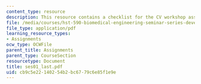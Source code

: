 ```yaml
---
content_type: resource
description: This resource contains a checklist for the CV workshop assignment.
file: /media/courses/hst-590-biomedical-engineering-seminar-series-developing-professional-skills-fall-2006/cb9c5e22140254b2bc6779c6e85f1e9e_ses01_last.pdf
file_type: application/pdf
learning_resource_types:
- Assignments
ocw_type: OCWFile
parent_title: Assignments
parent_type: CourseSection
resourcetype: Document
title: ses01_last.pdf
uid: cb9c5e22-1402-54b2-bc67-79c6e85f1e9e
---
```

